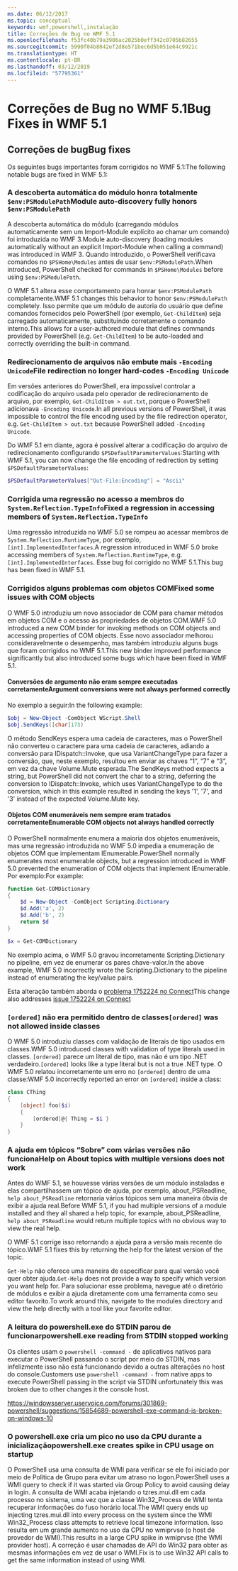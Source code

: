 ```yaml
---
ms.date: 06/12/2017
ms.topic: conceptual
keywords: wmf,powershell,instalação
title: Correções de Bug no WMF 5.1
ms.openlocfilehash: f53fc40b79a3906ac2025b0eff342c0705b82655
ms.sourcegitcommit: 5990f04b8042ef2d8e571bec6d5b051e64c9921c
ms.translationtype: HT
ms.contentlocale: pt-BR
ms.lasthandoff: 03/12/2019
ms.locfileid: "57795361"
---
```

# <a name="bug-fixes-in-wmf-51"></a><span data-ttu-id="74b7b-103">Correções de Bug no WMF 5.1</span><span class="sxs-lookup"><span data-stu-id="74b7b-103">Bug Fixes in WMF 5.1</span></span>

## <a name="bug-fixes"></a><span data-ttu-id="74b7b-104">Correções de bug</span><span class="sxs-lookup"><span data-stu-id="74b7b-104">Bug fixes</span></span>

<span data-ttu-id="74b7b-105">Os seguintes bugs importantes foram corrigidos no WMF 5.1:</span><span class="sxs-lookup"><span data-stu-id="74b7b-105">The following notable bugs are fixed in WMF 5.1:</span></span>

### <a name="module-auto-discovery-fully-honors-envpsmodulepath"></a><span data-ttu-id="74b7b-106">A descoberta automática do módulo honra totalmente `$env:PSModulePath`</span><span class="sxs-lookup"><span data-stu-id="74b7b-106">Module auto-discovery fully honors `$env:PSModulePath`</span></span>

<span data-ttu-id="74b7b-107">A descoberta automática do módulo (carregando módulos automaticamente sem um Import-Module explícito ao chamar um comando) foi introduzida no WMF 3.</span><span class="sxs-lookup"><span data-stu-id="74b7b-107">Module auto-discovery (loading modules automatically without an explicit Import-Module when calling a command) was introduced in WMF 3.</span></span>
<span data-ttu-id="74b7b-108">Quando introduzido, o PowerShell verificava comandos no `$PSHome\Modules` antes de usar `$env:PSModulePath`.</span><span class="sxs-lookup"><span data-stu-id="74b7b-108">When introduced, PowerShell checked for commands in `$PSHome\Modules` before using `$env:PSModulePath`.</span></span>

<span data-ttu-id="74b7b-109">O WMF 5.1 altera esse comportamento para honrar `$env:PSModulePath` completamente.</span><span class="sxs-lookup"><span data-stu-id="74b7b-109">WMF 5.1 changes this behavior to honor `$env:PSModulePath` completely.</span></span>
<span data-ttu-id="74b7b-110">Isso permite que um módulo de autoria do usuário que define comandos fornecidos pelo PowerShell (por exemplo, `Get-ChildItem`) seja carregado automaticamente, substituindo corretamente o comando interno.</span><span class="sxs-lookup"><span data-stu-id="74b7b-110">This allows for a user-authored module that defines commands provided by PowerShell (e.g. `Get-ChildItem`) to be auto-loaded and correctly overriding the built-in command.</span></span>

### <a name="file-redirection-no-longer-hard-codes--encoding-unicode"></a><span data-ttu-id="74b7b-111">Redirecionamento de arquivos não embute mais `-Encoding Unicode`</span><span class="sxs-lookup"><span data-stu-id="74b7b-111">File redirection no longer hard-codes `-Encoding Unicode`</span></span>

<span data-ttu-id="74b7b-112">Em versões anteriores do PowerShell, era impossível controlar a codificação do arquivo usada pelo operador de redirecionamento de arquivo, por exemplo, `Get-ChildItem > out.txt`, porque o PowerShell adicionava `-Encoding Unicode`.</span><span class="sxs-lookup"><span data-stu-id="74b7b-112">In all previous versions of PowerShell, it was impossible to control the file encoding used by the file redirection operator, e.g. `Get-ChildItem > out.txt` because PowerShell added `-Encoding Unicode`.</span></span>

<span data-ttu-id="74b7b-113">Do WMF 5.1 em diante, agora é possível alterar a codificação do arquivo de redirecionamento configurando `$PSDefaultParameterValues`:</span><span class="sxs-lookup"><span data-stu-id="74b7b-113">Starting with WMF 5.1, you can now change the file encoding of redirection by setting `$PSDefaultParameterValues`:</span></span>

```powershell
$PSDefaultParameterValues["Out-File:Encoding"] = "Ascii"
```

### <a name="fixed-a-regression-in-accessing-members-of-systemreflectiontypeinfo"></a><span data-ttu-id="74b7b-114">Corrigida uma regressão no acesso a membros do `System.Reflection.TypeInfo`</span><span class="sxs-lookup"><span data-stu-id="74b7b-114">Fixed a regression in accessing members of `System.Reflection.TypeInfo`</span></span>

<span data-ttu-id="74b7b-115">Uma regressão introduzida no WMF 5.0 se rompeu ao acessar membros de `System.Reflection.RuntimeType`, por exemplo, `[int].ImplementedInterfaces`.</span><span class="sxs-lookup"><span data-stu-id="74b7b-115">A regression introduced in WMF 5.0 broke accessing members of `System.Reflection.RuntimeType`, e.g. `[int].ImplementedInterfaces`.</span></span>
<span data-ttu-id="74b7b-116">Esse bug foi corrigido no WMF 5.1.</span><span class="sxs-lookup"><span data-stu-id="74b7b-116">This bug has been fixed in WMF 5.1.</span></span>


### <a name="fixed-some-issues-with-com-objects"></a><span data-ttu-id="74b7b-117">Corrigidos alguns problemas com objetos COM</span><span class="sxs-lookup"><span data-stu-id="74b7b-117">Fixed some issues with COM objects</span></span>

<span data-ttu-id="74b7b-118">O WMF 5.0 introduziu um novo associador de COM para chamar métodos em objetos COM e o acesso às propriedades de objetos COM.</span><span class="sxs-lookup"><span data-stu-id="74b7b-118">WMF 5.0 introduced a new COM binder for invoking methods on COM objects and accessing properties of COM objects.</span></span>
<span data-ttu-id="74b7b-119">Esse novo associador melhorou consideravelmente o desempenho, mas também introduziu alguns bugs que foram corrigidos no WMF 5.1.</span><span class="sxs-lookup"><span data-stu-id="74b7b-119">This new binder improved performance significantly but also introduced some bugs which have been fixed in WMF 5.1.</span></span>

#### <a name="argument-conversions-were-not-always-performed-correctly"></a><span data-ttu-id="74b7b-120">Conversões de argumento não eram sempre executadas corretamente</span><span class="sxs-lookup"><span data-stu-id="74b7b-120">Argument conversions were not always performed correctly</span></span>

<span data-ttu-id="74b7b-121">No exemplo a seguir:</span><span class="sxs-lookup"><span data-stu-id="74b7b-121">In the following example:</span></span>

```powershell
$obj = New-Object -ComObject WScript.Shell
$obj.SendKeys([char]173)
```

<span data-ttu-id="74b7b-122">O método SendKeys espera uma cadeia de caracteres, mas o PowerShell não converteu o caractere para uma cadeia de caracteres, adiando a conversão para IDispatch::Invoke, que usa VariantChangeType para fazer a conversão, que, neste exemplo, resultou em enviar as chaves “1”, “7” e “3”, em vez da chave Volume.Mute esperada.</span><span class="sxs-lookup"><span data-stu-id="74b7b-122">The SendKeys method expects a string, but PowerShell did not convert the char to a string, deferring the conversion to IDispatch::Invoke, which uses VariantChangeType to do the conversion, which in this example resulted in sending the keys '1', '7', and '3' instead of the expected Volume.Mute key.</span></span>

#### <a name="enumerable-com-objects-not-always-handled-correctly"></a><span data-ttu-id="74b7b-123">Objetos COM enumeráveis nem sempre eram tratados corretamente</span><span class="sxs-lookup"><span data-stu-id="74b7b-123">Enumerable COM objects not always handled correctly</span></span>

<span data-ttu-id="74b7b-124">O PowerShell normalmente enumera a maioria dos objetos enumeráveis, mas uma regressão introduzida no WMF 5.0 impedia a enumeração de objetos COM que implementam IEnumerable.</span><span class="sxs-lookup"><span data-stu-id="74b7b-124">PowerShell normally enumerates most enumerable objects, but a regression introduced in WMF 5.0 prevented the enumeration of COM objects that implement IEnumerable.</span></span>  <span data-ttu-id="74b7b-125">Por exemplo:</span><span class="sxs-lookup"><span data-stu-id="74b7b-125">For example:</span></span>

```powershell
function Get-COMDictionary
{
    $d = New-Object -ComObject Scripting.Dictionary
    $d.Add('a', 2)
    $d.Add('b', 2)
    return $d
}

$x = Get-COMDictionary
```

<span data-ttu-id="74b7b-126">No exemplo acima, o WMF 5.0 gravou incorretamente Scripting.Dictionary no pipeline, em vez de enumerar os pares chave-valor.</span><span class="sxs-lookup"><span data-stu-id="74b7b-126">In the above example, WMF 5.0 incorrectly wrote the Scripting.Dictionary to the pipeline instead of enumerating the key/value pairs.</span></span>

<span data-ttu-id="74b7b-127">Esta alteração também aborda o [problema 1752224 no Connect](https://connect.microsoft.com/PowerShell/feedback/details/1752224)</span><span class="sxs-lookup"><span data-stu-id="74b7b-127">This change also addresses [issue 1752224 on Connect](https://connect.microsoft.com/PowerShell/feedback/details/1752224)</span></span>

### <a name="ordered-was-not-allowed-inside-classes"></a><span data-ttu-id="74b7b-128">`[ordered]` não era permitido dentro de classes</span><span class="sxs-lookup"><span data-stu-id="74b7b-128">`[ordered]` was not allowed inside classes</span></span>

<span data-ttu-id="74b7b-129">O WMF 5.0 introduziu classes com validação de literais de tipo usados em classes.</span><span class="sxs-lookup"><span data-stu-id="74b7b-129">WMF 5.0 introduced classes with validation of type literals used in classes.</span></span>
<span data-ttu-id="74b7b-130">`[ordered]` parece um literal de tipo, mas não é um tipo .NET verdadeiro.</span><span class="sxs-lookup"><span data-stu-id="74b7b-130">`[ordered]` looks like a type literal but is not a true .NET type.</span></span>
<span data-ttu-id="74b7b-131">O WMF 5.0 relatou incorretamente um erro no `[ordered]` dentro de uma classe:</span><span class="sxs-lookup"><span data-stu-id="74b7b-131">WMF 5.0 incorrectly reported an error on `[ordered]` inside a class:</span></span>

```powershell
class CThing
{
    [object] foo($i)
    {
        [ordered]@{ Thing = $i }
    }
}
```


### <a name="help-on-about-topics-with-multiple-versions-does-not-work"></a><span data-ttu-id="74b7b-132">A ajuda em tópicos “Sobre” com várias versões não funciona</span><span class="sxs-lookup"><span data-stu-id="74b7b-132">Help on About topics with multiple versions does not work</span></span>

<span data-ttu-id="74b7b-133">Antes do WMF 5.1, se houvesse várias versões de um módulo instaladas e elas compartilhassem um tópico de ajuda, por exemplo, about_PSReadline, `help about_PSReadline` retornaria vários tópicos sem uma maneira óbvia de exibir a ajuda real.</span><span class="sxs-lookup"><span data-stu-id="74b7b-133">Before WMF 5.1, if you had multiple versions of a module installed and they all shared a help topic, for example, about_PSReadline, `help about_PSReadline` would return multiple topics with no obvious way to view the real help.</span></span>

<span data-ttu-id="74b7b-134">O WMF 5.1 corrige isso retornando a ajuda para a versão mais recente do tópico.</span><span class="sxs-lookup"><span data-stu-id="74b7b-134">WMF 5.1 fixes this by returning the help for the latest version of the topic.</span></span>

<span data-ttu-id="74b7b-135">`Get-Help` não oferece uma maneira de especificar para qual versão você quer obter ajuda.</span><span class="sxs-lookup"><span data-stu-id="74b7b-135">`Get-Help` does not provide a way to specify which version you want help for.</span></span>
<span data-ttu-id="74b7b-136">Para solucionar esse problema, navegue até o diretório de módulos e exibir a ajuda diretamente com uma ferramenta como seu editor favorito.</span><span class="sxs-lookup"><span data-stu-id="74b7b-136">To work around this, navigate to the modules directory and view the help directly with a tool like your favorite editor.</span></span>

### <a name="powershellexe-reading-from-stdin-stopped-working"></a><span data-ttu-id="74b7b-137">A leitura do powershell.exe do STDIN parou de funcionar</span><span class="sxs-lookup"><span data-stu-id="74b7b-137">powershell.exe reading from STDIN stopped working</span></span>

<span data-ttu-id="74b7b-138">Os clientes usam o `powershell -command -` de aplicativos nativos para executar o PowerShell passando o script por meio do STDIN, mas infelizmente isso não está funcionando devido a outras alterações no host do console.</span><span class="sxs-lookup"><span data-stu-id="74b7b-138">Customers use `powershell -command -` from native apps to execute PowerShell passing in the script via STDIN unfortunately this was broken due to other changes it the console host.</span></span>

https://windowsserver.uservoice.com/forums/301869-powershell/suggestions/15854689-powershell-exe-command-is-broken-on-windows-10

### <a name="powershellexe-creates-spike-in-cpu-usage-on-startup"></a><span data-ttu-id="74b7b-139">O powershell.exe cria um pico no uso da CPU durante a inicialização</span><span class="sxs-lookup"><span data-stu-id="74b7b-139">powershell.exe creates spike in CPU usage on startup</span></span>

<span data-ttu-id="74b7b-140">O PowerShell usa uma consulta de WMI para verificar se ele foi iniciado por meio de Política de Grupo para evitar um atraso no logon.</span><span class="sxs-lookup"><span data-stu-id="74b7b-140">PowerShell uses a WMI query to check if it was started via Group Policy to avoid causing delay in login.</span></span>
<span data-ttu-id="74b7b-141">A consulta de WMI acaba injetando o tzres.mui.dll em cada processo no sistema, uma vez que a classe Win32_Process de WMI tenta recuperar informações do fuso horário local.</span><span class="sxs-lookup"><span data-stu-id="74b7b-141">The WMI query ends up injecting tzres.mui.dll into every process on the system since the WMI Win32_Process class attempts to retrieve local timezone information.</span></span>
<span data-ttu-id="74b7b-142">Isso resulta em um grande aumento no uso da CPU no wmiprvse (o host de provedor de WMI).</span><span class="sxs-lookup"><span data-stu-id="74b7b-142">This results in a large CPU spike in wmiprvse (the WMI provider host).</span></span>
<span data-ttu-id="74b7b-143">A correção é usar chamadas de API do Win32 para obter as mesmas informações em vez de usar o WMI.</span><span class="sxs-lookup"><span data-stu-id="74b7b-143">Fix is to use Win32 API calls to get the same information instead of using WMI.</span></span>
